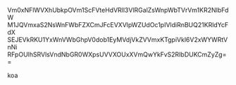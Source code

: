 Vm0xNFlWVXhUbkpOVm1ScFVteHdVRll3VlRGalZsWnpWbTVrVm1KR2NIbFdW
M1JQVmxaS2NsWnFWbFZXCmJFcEVXVlpWZUdOc1pIVldiRnBUQ21KRldYcFdX
SEJEVkRKU1YxWnVWbGhpV0dob1EyMVdjVkZVVmxKTgpiVkl6V2xWYWRtVnNi
RFpOUlhSRVlsVndNbGR0WXpsUVVXOUxXVmQwYkFvS2RIbDUKCmZyZg==

koa